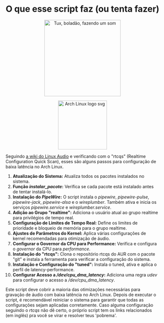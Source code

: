 <h1 align="center"> O que esse script faz (ou tenta fazer) </h1>

<p align="center">
  <img width="250" src="https://th.bing.com/th/id/OIG2.J4trgm2XhgGuB_tG1jWR?w=1024&h=1024&rs=1&pid=ImgDetMain" alt="Tux, boladão, fazendo um som" >
</p>
<p align="center">
  <img width="160" src="https://archlinux.org/static/logos/archlinux-logo-dark-scalable.518881f04ca9.svg" alt="Arch Linux logo svg" >
</p>

Seguindo <a href="https://wiki.linuxaudio.org/wiki/system_configuration" target="blank">a wiki do Linux Audio</a> e verificando com o "rtcqs" (Realtime Configuration Quick Scan), esses são alguns passos para configuração de baixa latência no Arch Linux.

01. **Atualização do Sistema:** Atualiza todos os pacotes instalados no sistema.
02. **Função *instalar_pacote*:** Verifica se cada pacote está instalado antes de tentar instalá-lo.
03. **Instalação do *PipeWire*:** O script instala o *pipewire*, *pipewire-pulse*, *pipewire-jack*, *pipewire-alsa* e o *wireplumber*. Também ativa e inicia os serviços *pipewire.service* e *wireplumber.service*.
04. **Adição ao Grupo "realtime":** Adiciona o usuário atual ao grupo realtime para privilégios de tempo real.
05. **Configuração de Limites de Tempo Real:** Define os limites de prioridade e bloqueio de memória para o grupo realtime.
06. **Ajustes de Parâmetros do Kernel:** Aplica várias configurações de kernel recomendadas para otimização de áudio.
07. **Configurar o Governor da CPU para Performance:** Verifica e configura o *governor* da CPU para *performance*.
08. **Instalação do "rtcqs":** Clona o repositório rtcqs do AUR com o pacote "git" e instala a ferramenta para verificar a configuração do sistema.
09. **Instalação e Configuração do "tuned":** Instala o tuned, ativa e aplica o perfil de latency-performance.
10. **Configurar Acesso a */dev/cpu_dma_latency*:** Adiciona uma regra *udev* para configurar o acesso a */dev/cpu_dma_latency*.

Este script deve cobrir a maioria das otimizações necessárias para gravação de áudio com baixa latência no Arch Linux. Depois de executar o script, é recomendável reiniciar o sistema para garantir que todas as configurações sejam aplicadas corretamente. Caso alguma configuração seguindo o *rtcqs* não dê certo, o próprio script tem os links relacionados (em inglês) pra você se virar e resolver teus 'pobrema'.
